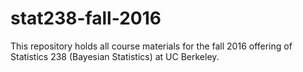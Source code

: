 # stat238-fall-2016
This repository holds all course materials for the fall 2016 offering of Statistics 238 (Bayesian Statistics) at UC Berkeley. 
